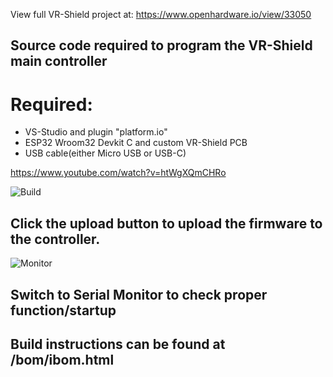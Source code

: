 View full VR-Shield project at:
https://www.openhardware.io/view/33050

## Source code required to program the VR-Shield main controller



# Required:

* VS-Studio and plugin "platform.io"
* ESP32 Wroom32 Devkit C and custom VR-Shield PCB
* USB cable(either Micro USB or USB-C)

https://www.youtube.com/watch?v=htWgXQmCHRo

![Build](https://github.com/MWehning/VR-Shield-v02/assets/108173844/b7629352-37cd-418a-af57-1a2e795a42d6)
## Click the upload button to upload the firmware to the controller. 

![Monitor](https://github.com/MWehning/VR-Shield-v02/assets/108173844/8535dee0-aecd-4b26-80e6-4dc4e00a621d)
## Switch to Serial Monitor to check proper function/startup


## Build instructions can be found at /bom/ibom.html



